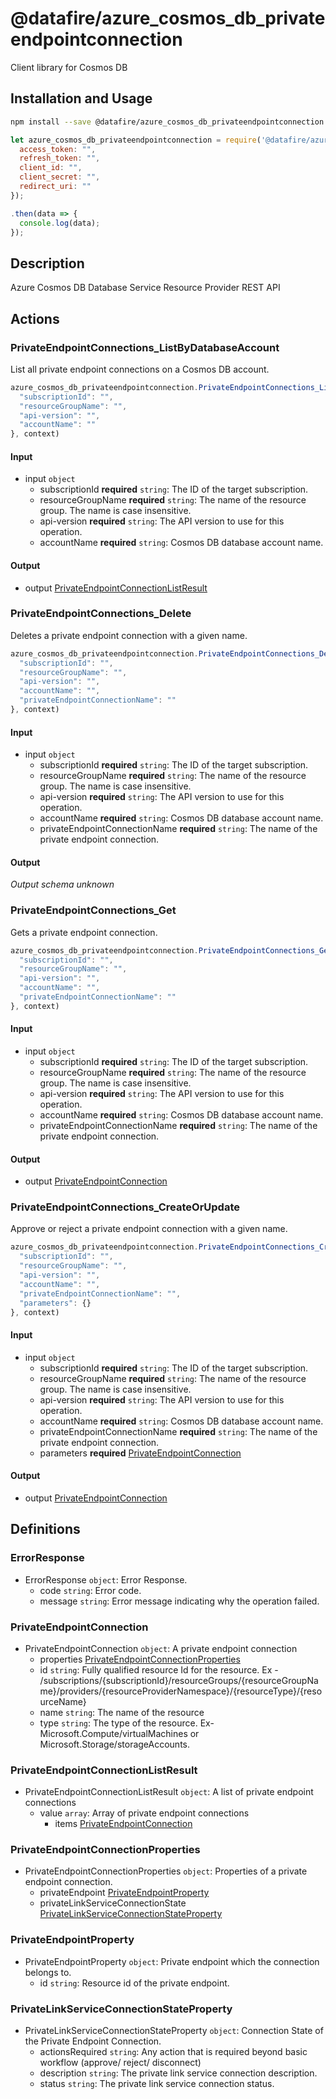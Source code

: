 # @datafire/azure_cosmos_db_privateendpointconnection

Client library for Cosmos DB

## Installation and Usage
```bash
npm install --save @datafire/azure_cosmos_db_privateendpointconnection
```
```js
let azure_cosmos_db_privateendpointconnection = require('@datafire/azure_cosmos_db_privateendpointconnection').create({
  access_token: "",
  refresh_token: "",
  client_id: "",
  client_secret: "",
  redirect_uri: ""
});

.then(data => {
  console.log(data);
});
```

## Description

Azure Cosmos DB Database Service Resource Provider REST API

## Actions

### PrivateEndpointConnections_ListByDatabaseAccount
List all private endpoint connections on a Cosmos DB account.


```js
azure_cosmos_db_privateendpointconnection.PrivateEndpointConnections_ListByDatabaseAccount({
  "subscriptionId": "",
  "resourceGroupName": "",
  "api-version": "",
  "accountName": ""
}, context)
```

#### Input
* input `object`
  * subscriptionId **required** `string`: The ID of the target subscription.
  * resourceGroupName **required** `string`: The name of the resource group. The name is case insensitive.
  * api-version **required** `string`: The API version to use for this operation.
  * accountName **required** `string`: Cosmos DB database account name.

#### Output
* output [PrivateEndpointConnectionListResult](#privateendpointconnectionlistresult)

### PrivateEndpointConnections_Delete
Deletes a private endpoint connection with a given name.


```js
azure_cosmos_db_privateendpointconnection.PrivateEndpointConnections_Delete({
  "subscriptionId": "",
  "resourceGroupName": "",
  "api-version": "",
  "accountName": "",
  "privateEndpointConnectionName": ""
}, context)
```

#### Input
* input `object`
  * subscriptionId **required** `string`: The ID of the target subscription.
  * resourceGroupName **required** `string`: The name of the resource group. The name is case insensitive.
  * api-version **required** `string`: The API version to use for this operation.
  * accountName **required** `string`: Cosmos DB database account name.
  * privateEndpointConnectionName **required** `string`: The name of the private endpoint connection.

#### Output
*Output schema unknown*

### PrivateEndpointConnections_Get
Gets a private endpoint connection.


```js
azure_cosmos_db_privateendpointconnection.PrivateEndpointConnections_Get({
  "subscriptionId": "",
  "resourceGroupName": "",
  "api-version": "",
  "accountName": "",
  "privateEndpointConnectionName": ""
}, context)
```

#### Input
* input `object`
  * subscriptionId **required** `string`: The ID of the target subscription.
  * resourceGroupName **required** `string`: The name of the resource group. The name is case insensitive.
  * api-version **required** `string`: The API version to use for this operation.
  * accountName **required** `string`: Cosmos DB database account name.
  * privateEndpointConnectionName **required** `string`: The name of the private endpoint connection.

#### Output
* output [PrivateEndpointConnection](#privateendpointconnection)

### PrivateEndpointConnections_CreateOrUpdate
Approve or reject a private endpoint connection with a given name.


```js
azure_cosmos_db_privateendpointconnection.PrivateEndpointConnections_CreateOrUpdate({
  "subscriptionId": "",
  "resourceGroupName": "",
  "api-version": "",
  "accountName": "",
  "privateEndpointConnectionName": "",
  "parameters": {}
}, context)
```

#### Input
* input `object`
  * subscriptionId **required** `string`: The ID of the target subscription.
  * resourceGroupName **required** `string`: The name of the resource group. The name is case insensitive.
  * api-version **required** `string`: The API version to use for this operation.
  * accountName **required** `string`: Cosmos DB database account name.
  * privateEndpointConnectionName **required** `string`: The name of the private endpoint connection.
  * parameters **required** [PrivateEndpointConnection](#privateendpointconnection)

#### Output
* output [PrivateEndpointConnection](#privateendpointconnection)



## Definitions

### ErrorResponse
* ErrorResponse `object`: Error Response.
  * code `string`: Error code.
  * message `string`: Error message indicating why the operation failed.

### PrivateEndpointConnection
* PrivateEndpointConnection `object`: A private endpoint connection
  * properties [PrivateEndpointConnectionProperties](#privateendpointconnectionproperties)
  * id `string`: Fully qualified resource Id for the resource. Ex - /subscriptions/{subscriptionId}/resourceGroups/{resourceGroupName}/providers/{resourceProviderNamespace}/{resourceType}/{resourceName}
  * name `string`: The name of the resource
  * type `string`: The type of the resource. Ex- Microsoft.Compute/virtualMachines or Microsoft.Storage/storageAccounts.

### PrivateEndpointConnectionListResult
* PrivateEndpointConnectionListResult `object`: A list of private endpoint connections
  * value `array`: Array of private endpoint connections
    * items [PrivateEndpointConnection](#privateendpointconnection)

### PrivateEndpointConnectionProperties
* PrivateEndpointConnectionProperties `object`: Properties of a private endpoint connection.
  * privateEndpoint [PrivateEndpointProperty](#privateendpointproperty)
  * privateLinkServiceConnectionState [PrivateLinkServiceConnectionStateProperty](#privatelinkserviceconnectionstateproperty)

### PrivateEndpointProperty
* PrivateEndpointProperty `object`: Private endpoint which the connection belongs to.
  * id `string`: Resource id of the private endpoint.

### PrivateLinkServiceConnectionStateProperty
* PrivateLinkServiceConnectionStateProperty `object`: Connection State of the Private Endpoint Connection.
  * actionsRequired `string`: Any action that is required beyond basic workflow (approve/ reject/ disconnect)
  * description `string`: The private link service connection description.
  * status `string`: The private link service connection status.


